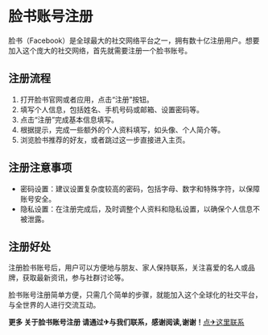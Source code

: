 # 脸书账号注册

脸书（Facebook）是全球最大的社交网络平台之一，拥有数十亿注册用户。想要加入这个庞大的社交网络，首先就需要注册一个脸书账号。

## 注册流程

1. 打开脸书官网或者应用，点击“注册”按钮。
2. 填写个人信息，包括姓名、手机号码或邮箱、设置密码等。
3. 点击“注册”完成基本信息填写。
4. 根据提示，完成一些额外的个人资料填写，如头像、个人简介等。
5. 浏览脸书推荐的好友，或者跳过这一步直接进入主页。

## 注册注意事项

- 密码设置：建议设置复杂度较高的密码，包括字母、数字和特殊字符，以保障账号安全。
- 隐私设置：在注册完成后，及时调整个人资料和隐私设置，以确保个人信息不被泄露。

## 注册好处

注册脸书账号后，用户可以方便地与朋友、家人保持联系，关注喜爱的名人或品牌，获取最新资讯，参与社群讨论等。

脸书账号注册简单方便，只需几个简单的步骤，就能加入这个全球化的社交平台，与全世界的人进行交流互动。

**更多 关于脸书账号注册 请通过✈与我们联系，感谢阅读,谢谢！**[点✈这里联系](https://a.k02.cc)